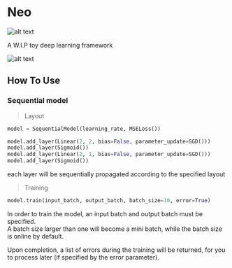 # Neo 
![alt text](https://img.shields.io/teamcity/codebetter/bt428.svg)

A W.I.P toy deep learning framework

![alt text](http://download.gamezone.com/uploads/image/data/1201507/article_post_width_Thomas-Anderson-aka-Neo-the-Matrix-1024x516.jpg)

## How To Use

### Sequential model
>Layout

```python
model = SequentialModel(learning_rate, MSELoss())

model.add_layer(Linear(2, 2, bias=False, parameter_update=SGD()))
model.add_layer(Sigmoid())
model.add_layer(Linear(2, 1, bias=False, parameter_update=SGD()))
model.add_layer(Sigmoid())
```
each layer will be sequentially propagated according to the specified layout

>Training
```python
model.train(input_batch, output_batch, batch_size=10, error=True)
```
In order to train the model, an input batch and output batch must be specified.<br>
A batch size larger than one will become a mini batch, while the batch size is online by default.

Upon completion, a list of errors during the training will be returned, for you to process later (if specified by the error parameter).
